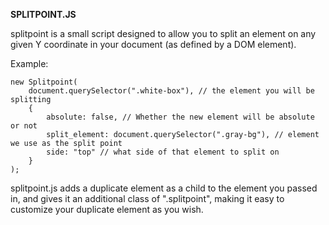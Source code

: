 **SPLITPOINT.JS**

splitpoint is a small script designed to allow you to split an element on any given Y coordinate in your document (as defined by a DOM element).

Example:
```
new Splitpoint(
    document.querySelector(".white-box"), // the element you will be splitting
    {
        absolute: false, // Whether the new element will be absolute or not
        split_element: document.querySelector(".gray-bg"), // element we use as the split point
        side: "top" // what side of that element to split on
    }
);

```

splitpoint.js adds a duplicate element as a child to the element you passed in, and gives it an additional class of ".splitpoint", making it easy to customize your duplicate element as you wish.